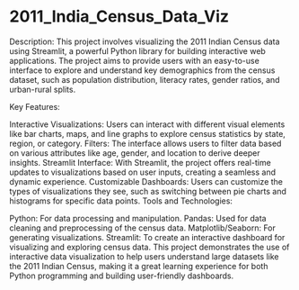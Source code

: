 # 2011_India_Census_Data_Viz
Description: This project involves visualizing the 2011 Indian Census data using Streamlit, a powerful Python library for building interactive web applications. The project aims to provide users with an easy-to-use interface to explore and understand key demographics from the census dataset, such as population distribution, literacy rates, gender ratios, and urban-rural splits.

Key Features:

Interactive Visualizations: Users can interact with different visual elements like bar charts, maps, and line graphs to explore census statistics by state, region, or category.
Filters: The interface allows users to filter data based on various attributes like age, gender, and location to derive deeper insights.
Streamlit Interface: With Streamlit, the project offers real-time updates to visualizations based on user inputs, creating a seamless and dynamic experience.
Customizable Dashboards: Users can customize the types of visualizations they see, such as switching between pie charts and histograms for specific data points.
Tools and Technologies:

Python: For data processing and manipulation.
Pandas: Used for data cleaning and preprocessing of the census data.
Matplotlib/Seaborn: For generating visualizations.
Streamlit: To create an interactive dashboard for visualizing and exploring census data.
This project demonstrates the use of interactive data visualization to help users understand large datasets like the 2011 Indian Census, making it a great learning experience for both Python programming and building user-friendly dashboards.

